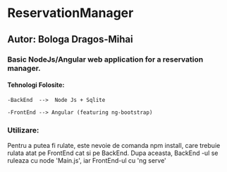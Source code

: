 # ReservationManager
## Autor: Bologa Dragos-Mihai


### Basic NodeJs/Angular web application for a reservation manager.



#### Tehnologi Folosite: 
	-BackEnd  -->  Node Js + Sqlite
	
	-FrontEnd --> Angular (featuring ng-bootstrap)
  
### Utilizare: 
Pentru a putea fi rulate, este nevoie de comanda npm install, care trebuie rulata atat pe FrontEnd  cat si pe BackEnd.
Dupa aceasta, BackEnd -ul se ruleaza cu node 'Main.js', iar FrontEnd-ul cu 'ng serve'
